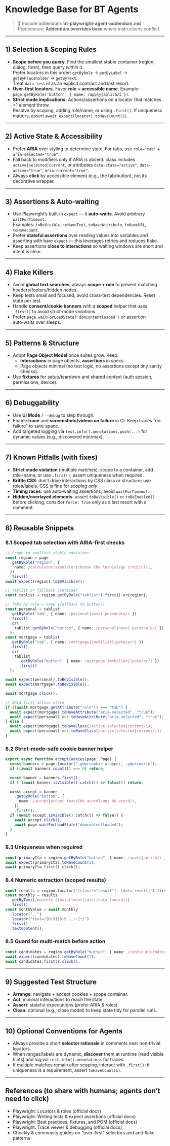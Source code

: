 # Knowledge Base for BT Agents

> 🔗 Include addendum: **bt-playwright-agent-addendum.md**  
> Precedence: **Addendum overrides base** where instructions conflict.

---

## 1) Selection & Scoping Rules

- **Scope before you query.** Find the smallest stable container (region, dialog, form), then query _within_ it.  
  Prefer locators in this order: `getByRole` → `getByLabel` → `getByPlaceholder` → `getByText`.  
  Treat `data-testid` as an explicit contract and last resort.
- **User-first locators.** Favor **role + accessible name**. Example:  
  `page.getByRole('button', { name: /apply|aplică/i })`.
- **Strict mode implications.** Actions/assertions on a locator that matches >1 element throw.  
  Resolve by scoping, adding role/name, or using `.first()`. If uniqueness matters, assert `await expect(locator).toHaveCount(1)`.

---

## 2) Active State & Accessibility

- Prefer **ARIA** over styling to determine state. For tabs, use `role="tab"` + `aria-selected="true"`.
- Fall back to modifiers only if ARIA is absent: class includes `active|selected|current`, or attributes `data-state="active"`, `data-active="true"`, `aria-current="true"`.
- Always **click** by accessible element (e.g., the tab/button), not its decorative wrapper.

---

## 3) Assertions & Auto‑waiting

- Use Playwright’s built‑in `expect` — it **auto‑waits**. Avoid arbitrary `waitForTimeout`.  
  Examples: `toBeVisible`, `toHaveText`, `toHaveAttribute`, `toHaveURL`, `toHaveCount`.
- Prefer **stateful assertions** over reading values into variables and asserting with bare `expect` — this leverages retries and reduces flake.
- Keep assertions **close to interactions** so waiting windows are short and intent is clear.

---

## 4) Flake Killers

- Avoid **global text searches**; always **scope + role** to prevent matching headers/footers/hidden nodes.
- Keep tests small and focused; avoid cross‑test dependencies. Reset state per test.
- Handle **consent/cookie banners** with a **scoped** helper that uses `.first()` to avoid strict‑mode violations.
- Prefer `page.waitForLoadState('domcontentloaded')` or assertion auto‑waits over sleeps.

---

## 5) Patterns & Structure

- Adopt **Page Object Model** once suites grow. Keep:
  - **Interactions** in page objects, **assertions** in specs.
  - Page objects minimal (no test logic, no assertions except tiny sanity checks).
- Use **fixtures** for setup/teardown and shared context (auth session, permissions, device).

---

## 6) Debuggability

- Use **UI Mode** / `--debug` to step through.
- Enable **trace** and **screenshots/videos on failure** in CI. Keep traces “on failure” to save space.
- Add targeted logging via `test.info().annotations.push(...)` for dynamic values (e.g., discovered min/max).

---

## 7) Known Pitfalls (with fixes)

- **Strict mode violation** (multiple matches): scope to a container, add role+name, or use `.first()`; assert uniqueness when required.
- **Brittle CSS**: don’t drive interactions by CSS class or structure; use roles/labels. CSS is fine for _scoping only_.
- **Timing races**: use auto‑waiting assertions; avoid `waitForTimeout`.
- **Hidden/overlayed elements**: assert `toBeVisible()` or `toBeEnabled()` before clicking; consider `force: true` only as a last resort with a comment.

---

## 8) Reusable Snippets

### 8.1 Scoped tab selection with ARIA‑first checks

```ts
// Scope to smallest stable container
const region = page
  .getByRole("region", {
    name: /calculator|simulator|choose the loan|alege creditul/i,
  })
  .first();
await expect(region).toBeVisible();

// Tablist or fallback container
const tablist = region.getByRole("tablist").first().or(region);

// Tabs by role + name (fallback to buttons)
const personal = tablist
  .getByRole("tab", { name: /personal|nevoi personale/i })
  .first()
  .or(
    tablist.getByRole("button", { name: /personal|nevoi personale/i }).first()
  );
const mortgage = tablist
  .getByRole("tab", { name: /mortgage|imobiliar|ipotecar/i })
  .first()
  .or(
    tablist
      .getByRole("button", { name: /mortgage|imobiliar|ipotecar/i })
      .first()
  );

await expect(personal).toBeVisible();
await expect(mortgage).toBeVisible();

await mortgage.click();

// ARIA‑first active state
if ((await mortgage.getAttribute("role")) === "tab") {
  await expect(mortgage).toHaveAttribute("aria-selected", "true");
  await expect(personal).not.toHaveAttribute("aria-selected", "true");
} else {
  await expect(mortgage).toHaveClass(/active|selected|current/i);
  await expect(personal).not.toHaveClass(/active|selected|current/i);
}
```

### 8.2 Strict‑mode–safe cookie banner helper

```ts
export async function acceptCookies(page: Page) {
  const banners = page.locator(".gdprcookie-wrapper, .gdprcookie");
  if ((await banners.count()) === 0) return;

  const banner = banners.first();
  if (!(await banner.isVisible().catch(() => false))) return;

  const accept = banner
    .getByRole("button", {
      name: /accept|accept toate|de acord|sunt de acord/i,
    })
    .first();
  if (await accept.isVisible().catch(() => false)) {
    await accept.click();
    await page.waitForLoadState("domcontentloaded");
  }
}
```

### 8.3 Uniqueness when required

```ts
const primaryCta = region.getByRole("button", { name: /apply|aplică/i });
await expect(primaryCta).toHaveCount(1);
await primaryCta.first().click();
```

### 8.4 Numeric extraction (scoped results)

```ts
const results = region.locator('[class*="result"], [data-result]').first();
const monthly = results
  .getByText(/monthly (installment|rate)|rata lunară/i)
  .first();
const monthValue = await monthly
  .locator("..")
  .locator("text=/[0-9][0-9 .,:-]*/")
  .first()
  .textContent();
```

### 8.5 Guard for multi‑match before action

```ts
const candidates = region.getByRole("button", { name: /continue|următor/i });
await expect(candidates).toHaveCount(1);
await candidates.first().click();
```

---

## 9) Suggested Test Structure

- **Arrange**: navigate + accept cookies + scope container.
- **Act**: minimal interactions to reach the state.
- **Assert**: stateful expectations (prefer ARIA & roles).
- **Clean**: optional (e.g., close modal) to keep state tidy for parallel runs.

---

## 10) Optional Conventions for Agents

- Always provide a short **selector rationale** in comments near non‑trivial locators.
- When ranges/labels are dynamic, **discover** them at runtime (read visible hints) and log via `test.info().annotations` for traces.
- If multiple matches remain after scoping, interact with `.first()`; if uniqueness is a requirement, assert `toHaveCount(1)`.

---

## References (to share with humans; agents don’t need to click)

- Playwright: Locators & roles (official docs)
- Playwright: Writing tests & expect assertions (official docs)
- Playwright: Best practices, fixtures, and POM (official docs)
- Playwright: Trace viewer & debugging (official docs)
- Checkly & community guides on “user-first” selectors and anti‑flake patterns
